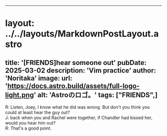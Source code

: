 
---
# layout: ../../layouts/MarkdownPostLayout.astro
title: '[FRIENDS]hear someone out'
pubDate: 2025-03-02
description: 'Vim practice'
author: 'Noritaka'
image:
    url: 'https://docs.astro.build/assets/full-logo-light.png'
    alt: 'Astroのロゴ。'
tags: ["FRIENDS",]
---

R: Listen, Joey, I know what he did was wrong. But don't you think you could at least hear the guy out?  
J: back when you and Rachel were together, if Chandler had kissed her, would you hear him out?  
R: That's a good point.
